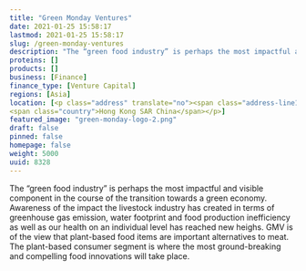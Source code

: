 ```yaml
---
title: "Green Monday Ventures"
date: 2021-01-25 15:58:17
lastmod: 2021-01-25 15:58:17
slug: /green-monday-ventures
description: "The “green food industry” is perhaps the most impactful and visible component in the course of the transition towards a green economy. Awareness of the impact the livestock industry has created in terms of greenhouse gas emission, water footprint and food production inefficiency as well as our health on an individual level has reached new heighs. GMV is of the view that plant-based food items are important alternatives to meat. The plant-based consumer segment is where the most ground-breaking and compelling food innovations will take place."
proteins: []
products: []
business: [Finance]
finance_type: [Venture Capital]
regions: [Asia]
location: [<p class="address" translate="no"><span class="address-line1">Wang Yuen Street</span><br>
<span class="country">Hong Kong SAR China</span></p>]
featured_image: "green-monday-logo-2.png"
draft: false
pinned: false
homepage: false
weight: 5000
uuid: 8328
---
```

<p>The “green food industry” is perhaps the most impactful and visible component in the course of the transition towards a green economy. Awareness of the impact the livestock industry has created in terms of greenhouse gas emission, water footprint and food production inefficiency as well as our health on an individual level has reached new heighs. GMV is of the view that plant-based food items are important alternatives to meat. The plant-based consumer segment is where the most ground-breaking and compelling food innovations will take place.</p>
